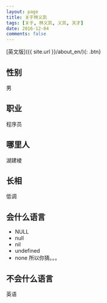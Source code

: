 ```yaml
---
layout: page
title: 关于林义凯
tags: [关于, 林义凯, 义凯, 天才]
date: 2016-12-04
comments: false
---
```


[英文版]({{ site.url }}/about_en/){: .btn}
    
## 性别
男

## 职业
程序员

## 哪里人
湖建棱

## 长相
低调

## 会什么语言
* NULL
* null
* nil
* undefined
* none
所以你猜。。。

## 不会什么语言
英语


